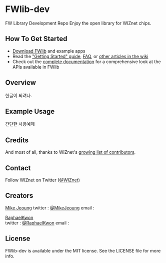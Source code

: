 FWlib-dev
=========
FW Library Development Repo
Enjoy the open library for WIZnet chips.

## How To Get Started

- [Download FWlib](https://github.com/ConvTeam/FWlib-dev/master) and example apps
- Read the ["Getting Started" guide](https://github.com/ConvTeam/FWlib-dev/wiki/Getting-Started-with-FWlib), [FAQ](https://github.com/AFNetworking/ConvTeam/FWlib-dev/FWlib-FAQ), or [other articles in the wiki](https://github.com/ConvTeam/FWlib-dev/wiki)
- Check out the [complete documentation](http://www.wiznet.co.kr/) for a comprehensive look at the APIs available in FWlib

## Overview

한글이 되려나.

## Example Usage

간단한 사용예제

## Credits

And most of all, thanks to WIZnet's [growing list of contributors](https://github.com/ConvTeam/FWlib-dev/contributors).

## Contact

Follow WIZnet on Twitter ([@WIZnet](https://twitter.com/WIZnet))

## Creators

[Mike Jeoung](http://github.com/MikeJeoung) 
twitter : [@MikeJeoung](https://twitter.com/MikeJeoung)
email : 

[RaphaelKwon](http://github.com/RaphaelKwon)  
twitter : [@RaphaelKwon](https://twitter.com/RaphaelKwon)
email : 

## License

FWlib-dev is available under the MIT license. See the LICENSE file for more info.
